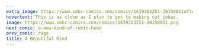 ```yaml
---
extra_image: https://www.smbc-comics.com/comics/1439303251-20150811after.png
hovertext: This is as close as I plan to get to making cat jokes.
image: https://www.smbc-comics.com/comics/1439303251-20150811.png
next_comic: a-new-kind-of-robin-hood
prev_comic: rage
title: A Beautiful Mind
---
```


